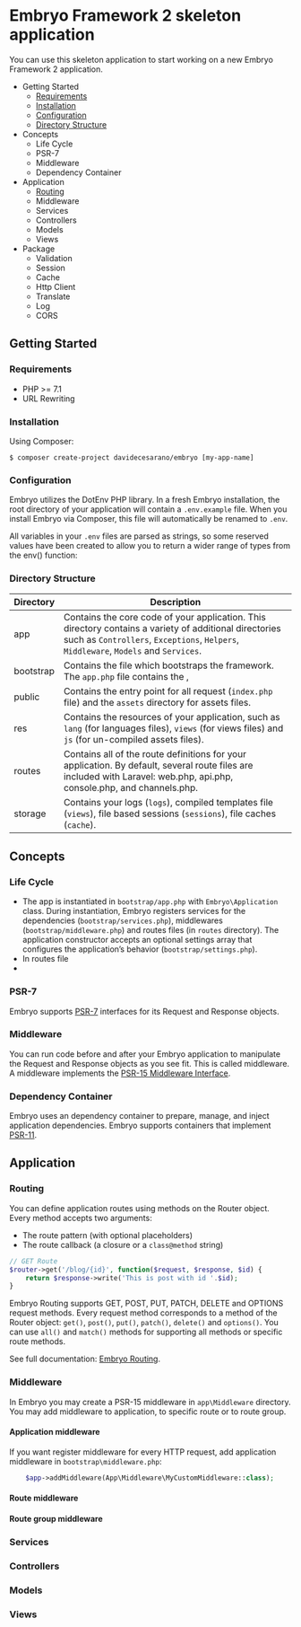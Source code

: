# Embryo Framework 2 skeleton application
You can use this skeleton application to start working on a new Embryo Framework 2 application.

* Getting Started
    * [Requirements](#requirements)
    * [Installation](#installation)
    * [Configuration](#configuration)
    * [Directory Structure](#directory-structure)
* Concepts
    * Life Cycle
    * PSR-7
    * Middleware
    * Dependency Container
* Application
    * [Routing](#routing)
    * Middleware
    * Services
    * Controllers
    * Models
    * Views
* Package
    * Validation
    * Session
    * Cache
    * Http Client
    * Translate
    * Log
    * CORS

## Getting Started
### Requirements
* PHP >= 7.1
* URL Rewriting

### Installation
Using Composer:
```
$ composer create-project davidecesarano/embryo [my-app-name]
```

### Configuration
Embryo utilizes the DotEnv PHP library. In a fresh Embryo installation, the root directory of your application will contain a `.env.example` file. When you install Embryo via Composer, this file will automatically be renamed to `.env`. 

All variables in your `.env` files are parsed as strings, so some reserved values have been created to allow you to return a wider range of types from the env() function:

### Directory Structure
| Directory | Description                                                                                                                                                                                     |
|-----------|-------------------------------------------------------------------------------------------------------------------------------------------------------------------------------------------------|
| app       | Contains the core code of your application.  This directory contains a variety of additional directories such as `Controllers`, `Exceptions`, `Helpers`, `Middleware`, `Models` and `Services`. |
| bootstrap | Contains the file which bootstraps the framework.  The `app.php` file contains the ,                                                                                                            |
| public    | Contains the entry point for all request (`index.php` file) and the `assets` directory for assets files.                                                                                        |
| res       | Contains the resources of your application, such as `lang` (for languages files), `views` (for views files) and `js` (for un-compiled assets files).                                            |
| routes    | Contains all of the route definitions for your application. By default, several route files are included with Laravel: web.php, api.php, console.php, and channels.php.                         |
| storage   |  Contains your logs (`logs`), compiled templates file (`views`), file based sessions (`sessions`), file caches (`cache`).                                                                       |

## Concepts
### Life Cycle
* The app is instantiated in `bootstrap/app.php` with `Embryo\Application` class. During instantiation, Embryo registers services for the dependencies (`bootstrap/services.php`), middlewares (`bootstrap/middleware.php`) and routes files (in `routes` directory). The application constructor accepts an optional settings array that configures the application’s behavior (`bootstrap/settings.php`).
* In routes file
* 

### PSR-7
Embryo supports [PSR-7](https://www.php-fig.org/psr/psr-7/) interfaces for its Request and Response objects.

### Middleware
You can run code before and after your Embryo application to manipulate the Request and Response objects as you see fit. This is called middleware.
A middleware implements the [PSR-15 Middleware Interface](https://www.php-fig.org/psr/psr-15/).

### Dependency Container
Embryo uses an dependency container to prepare, manage, and inject application dependencies. Embryo supports containers that implement [PSR-11](http://www.php-fig.org/psr/psr-11/).

## Application
### Routing
You can define application routes using methods on the Router object. Every method accepts two arguments:
* The route pattern (with optional placeholders)
* The route callback (a closure or a `class@method` string)
```php
// GET Route
$router->get('/blog/{id}', function($request, $response, $id) {
    return $response->write('This is post with id '.$id);
}
```

Embryo Routing supports GET, POST, PUT, PATCH, DELETE and OPTIONS request methods. Every request method corresponds to a method of the Router object: `get()`, `post()`, `put()`, `patch()`, `delete()` and `options()`.
You can use `all()` and `match()` methods for supporting all methods or specific route methods.

See full documentation: [Embryo Routing](https://github.com/davidecesarano/Embryo-Routing#usage).

### Middleware
In Embryo you may create a PSR-15 middleware in `app\Middleware` directory. You may add middleware to application, to specific route or to route group.

#### Application middleware
If you want register middleware for every HTTP request, add application middleware in `bootstrap\middleware.php`:

```php
    $app->addMiddleware(App\Middleware\MyCustomMiddleware::class);
```

#### Route middleware


#### Route group middleware

### Services

### Controllers

### Models

### Views